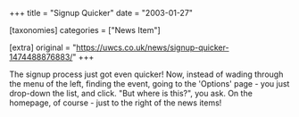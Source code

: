 +++
title = "Signup Quicker"
date = "2003-01-27"

[taxonomies]
categories = ["News Item"]

[extra]
original = "https://uwcs.co.uk/news/signup-quicker-1474488876883/"
+++

The signup process just got even quicker\! Now, instead of wading through the menu of the left, finding the event, going to the 'Options' page - you just drop-down the list, and click. "But where is this?", you ask. On the homepage, of course - just to the right of the news items\!

